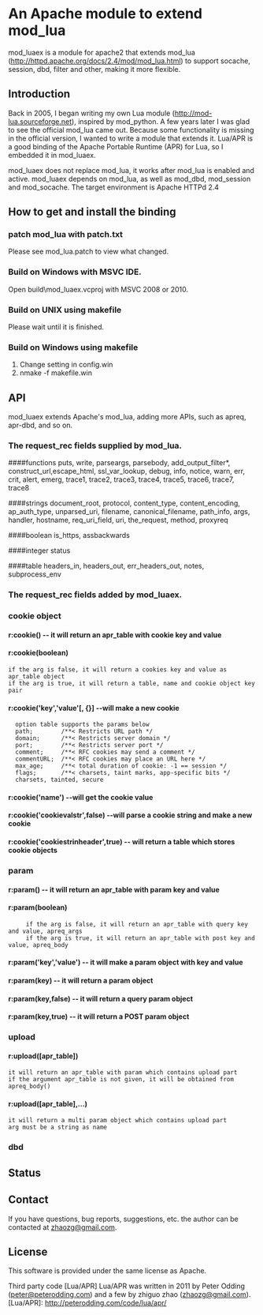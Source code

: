 # An Apache module to extend mod_lua

mod_luaex is a module for apache2 that extends mod_lua (http://httpd.apache.org/docs/2.4/mod/mod_lua.html) to support socache, session, dbd, filter and other, making it more flexible.


## Introduction

   Back in 2005, I began writing my own Lua module (http://mod-lua.sourceforge.net), inspired by mod_python. A few years later I was glad to see the official mod_lua came out.
 Because some functionality is missing in the official version, I wanted to write a module that extends it. 
 Lua/APR is a good binding of the Apache Portable Runtime (APR) for Lua, so I embedded it in mod_luaex.

   mod_luaex does not replace mod_lua, it works after mod_lua is enabled and active. mod_luaex depends on mod_lua, as well as mod_dbd, mod_session and mod_socache.
   The target environment is Apache HTTPd 2.4

## How to get and install the binding

### patch mod_lua with patch.txt

  Please see mod_lua.patch to view what changed.

### Build on Windows with MSVC IDE.

   Open build\mod_luaex.vcproj with MSVC 2008 or 2010.

### Build on UNIX using makefile

   Please wait until it is finished.

### Build on Windows using makefile

  1) Change setting in config.win
  2) nmake -f makefile.win

## API

  mod_luaex extends Apache's mod_lua, adding more APIs, such as apreq, apr-dbd, and so on.

### The request\_rec fields supplied by mod\_lua.	

####functions
    puts, write, parseargs, parsebody, add_output_filter*, construct_url,escape_html, ssl_var_lookup,
    debug, info, notice, warn, err, crit, alert, emerg, trace1, trace2, trace3, trace4, trace5, trace6, trace7, trace8

####strings
    document_root, protocol, content_type, content_encoding, ap_auth_type, unparsed_uri, filename,
    canonical_filename, path_info, args, handler, hostname, req_uri_field, uri, the_request, method, proxyreq

####boolean
    is_https, assbackwards

####integer
    status
    
####table
    headers_in, headers_out, err_headers_out, notes, subprocess_env

### The request\_rec fields added by mod\_luaex.	



### cookie object

#### r:cookie()	  -- it will return an apr_table with cookie key and value
#### r:cookie(boolean)
	if the arg is false, it will return a cookies key and value as apr_table object
	if the arg is true, it will return a table, name and cookie object key pair
#### r:cookie('key','value'[, {}]   --will make a new cookie
      option table supports the params below
      path;        /**< Restricts URL path */
      domain;      /**< Restricts server domain */
      port;        /**< Restricts server port */
      comment;     /**< RFC cookies may send a comment */
      commentURL;  /**< RFC cookies may place an URL here */
      max_age;     /**< total duration of cookie: -1 == session */
      flags;       /**< charsets, taint marks, app-specific bits */
      charsets, tainted, secure
#### r:cookie('name')        --will get the cookie value
#### r:cookie('cookievalstr',false) --will parse a cookie string and make a new cookie
#### r:cookie('cookiestrinheader',true) -- will return a table which stores cookie objects

### param

#### r:param()	    -- it will return an apr_table with param key and value
#### r:param(boolean)
         if the arg is false, it will return an apr_table with query key and value, apreq_args
         if the arg is true, it will return an apr_table with post key and value, apreq_body
#### r:param('key','value') -- it will make a param object with key and value
#### r:param(key)   -- it will return a param object
#### r:param(key,false)	 -- it will return a query param object
#### r:param(key,true)   -- it will return a POST param object

### upload

#### r:upload([apr_table])
	it will return an apr_table with param which contains upload part
	if the argument apr_table is not given, it will be obtained from apreq_body()
#### r:upload([apr_table],...)
	it will return a multi param object which contains upload part
	arg must be a string as name

### dbd

## Status

## Contact

If you have questions, bug reports, suggestions, etc. the author can be contacted at <zhaozg@gmail.com>.

## License

This software is provided under the same license as Apache.

Third party code [Lua/APR]
Lua/APR was written in 2011 by Peter Odding (<peter@peterodding.com>) and a few by zhiguo zhao (<zhaozg@gmail.com>).
[Lua/APR]: http://peterodding.com/code/lua/apr/
